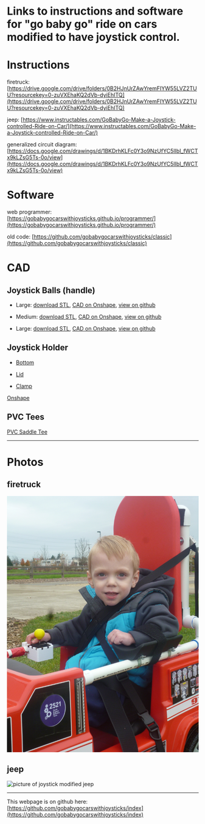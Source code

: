 # Links to instructions and software for "go baby go" ride on cars modified to have joystick control.

# Instructions

firetruck: [https://drive.google.com/drive/folders/0B2HJnUrZAwYremFIYW55LVZ2TUU?resourcekey=0-zuVXEhaKQ2dVb-dyiEhITQ](https://drive.google.com/drive/folders/0B2HJnUrZAwYremFIYW55LVZ2TUU?resourcekey=0-zuVXEhaKQ2dVb-dyiEhITQ)

jeep: [https://www.instructables.com/GoBabyGo-Make-a-Joystick-controlled-Ride-on-Car/](https://www.instructables.com/GoBabyGo-Make-a-Joystick-controlled-Ride-on-Car/)

generalized circuit diagram: [https://docs.google.com/drawings/d/1BKDrhKLFc0Y3o9NzUfYC5lIbI_fWCTx9kLZsG5Ts-0o/view](https://docs.google.com/drawings/d/1BKDrhKLFc0Y3o9NzUfYC5lIbI_fWCTx9kLZsG5Ts-0o/view)

# Software

web programmer: [https://gobabygocarswithjoysticks.github.io/programmer/](https://gobabygocarswithjoysticks.github.io/programmer/)

old code: [https://github.com/gobabygocarswithjoysticks/classic](https://github.com/gobabygocarswithjoysticks/classic)

# CAD

## Joystick Balls (handle)

* Large: [download STL](https://github.com/gobabygocarswithjoysticks/index/raw/main/ball-large.stl), [CAD on Onshape](https://cad.onshape.com/documents/0606b7a44a156562463230b4/w/c157c0319d8b261b7ab62dff/e/b75fad568b60fe3b0a1b6ac1), [view on github](https://github.com/gobabygocarswithjoysticks/index/blob/main/ball-large.stl)
 
* Medium: [download STL](https://github.com/gobabygocarswithjoysticks/index/raw/main/ball-medium.stl), [CAD on Onshape](https://cad.onshape.com/documents/0606b7a44a156562463230b4/w/c157c0319d8b261b7ab62dff/e/d88b555d9c6e3a457df8af72), [view on github](https://github.com/gobabygocarswithjoysticks/index/blob/main/ball-medium.stl)

* Large: [download STL](https://github.com/gobabygocarswithjoysticks/index/raw/main/ball-small.stl), [CAD on Onshape](https://cad.onshape.com/documents/0606b7a44a156562463230b4/w/c157c0319d8b261b7ab62dff/e/5374dfde2b557ee7c8b2d179), [view on github](https://github.com/gobabygocarswithjoysticks/index/blob/main/ball-small.stl)

## Joystick Holder

* [Bottom](https://github.com/gobabygocarswithjoysticks/index/raw/main/joy-holder-bottom.stl)

* [Lid](https://github.com/gobabygocarswithjoysticks/index/raw/main/joy-holder-lid.stl)

* [Clamp](https://github.com/gobabygocarswithjoysticks/index/raw/main/joy-holder-clamp.stl)

[Onshape](https://cad.onshape.com/documents/6cf557827fa40e994b5bc5d8/w/0248049be91a11ab1b1efe99/e/c3181b8155bb2d289a3a4906)

## PVC Tees

[PVC Saddle Tee](https://github.com/gobabygocarswithjoysticks/index/raw/main/pvc-saddle-tee.stl)

---

# Photos

## firetruck
![picture of boy in firetruck](firetruck.jpg)

## jeep
![picture of joystick modified jeep](jeep.jpg)


---
This webpage is on github here: [https://github.com/gobabygocarswithjoysticks/index](https://github.com/gobabygocarswithjoysticks/index)
